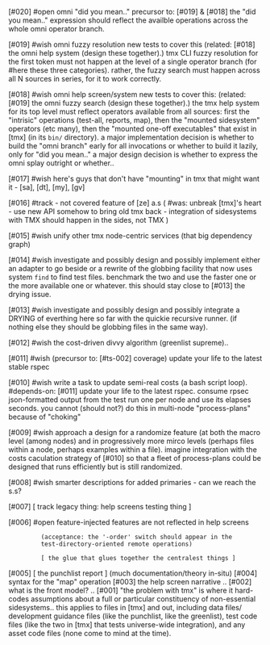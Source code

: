 [#020] #open omni "did you mean.."
             precursor to: [#019] & [#018]
             the "did you mean.." expression should reflect the availble
             operations across the whole omni operator branch.


[#019] #wish omni fuzzy resolution
             new tests to cover this
             (related: [#018] the omni help system (design these together).)
             tmx CLI fuzzy resolution for the first token must not happen
             at the level of a single operator branch (for #here these
             three categories). rather, the fuzzy search must happen across
             all N sources in series, for it to work correctly.


[#018] #wish omni help screen/system
             new tests to cover this:
             (related: [#019] the omni fuzzy search (design these together).)
             the tmx help system for its top level must reflect operators
             available from all sources: first the "intrisic" operations
             (test-all, reports, map), then the "mounted sidesystem"
             operators (etc many), then the "mounted one-off executables"
             that exist in [tmx] (in its `bin/` directory). a major implementation
             decision is whether to build the "omni branch" early for all
             invocations or whether to build it lazily, only for "did you mean.."
             a major design decision is whether to express the omni splay
             outright or whether..


[#017] #wish here's guys that don't have "mounting" in tmx that might want it -
             [sa], [dt], [my], [gv]


[#016]       #track - not covered feature of [ze] a.s
             ( #was: unbreak [tmx]'s heart - use new API somehow to bring
               old tmx back
                - integration of sidesystems with TMX should happen in the sides, not TMX )

[#015] #wish unify other tmx node-centric services (that big dependency graph)


[#014] #wish investigate and possibly design and possibly implement either
             an adapter to go beside or a rewrite of the globbing facility
             that now uses system `find` to find test files. benchmark the
             two and use the faster one or the more available one or whatever.
             this should stay close to [#013] the drying issue.


[#013] #wish investigate and possibly design and possibly integrate
             a DRYING of everthing here so far with the quickie recursive
             runner. (if nothing else they should be globbing files in the
             same way).


[#012] #wish the cost-driven divvy algorithm (greenlist supreme)..


[#011] #wish (precursor to: [#ts-002] coverage)
             update your life to the latest stable rspec


[#010] #wish write a task to update semi-real costs (a bash script loop).
             #depends-on: [#011] update your life to the latest rspec.
             consume rpsec json-formatted output from the test run one
             per node and use its elapses seconds. you cannot (should not?)
             do this in multi-node "process-plans" because of "choking"


[#009] #wish approach a design for a randomize feature (at both the macro
             level (among nodes) and in progressively more mirco levels
             (perhaps files within a node, perhaps examples within a file).
             imagine integration with the costs caculation strategy of [#010]
             so that a fleet of process-plans could be designed that runs
             efficiently but is still randomized.


[#008] #wish smarter descriptions for added primaries - can we reach the s.s?

[#007]       [ track legacy thing: help screens testing thing ]

[#006] #open feature-injected features are not reflected in help screens

             (acceptance: the '-order' switch should appear in the
             test-directory-oriented remote operations)

             [ the glue that glues together the centralest things ]
[#005]       [ the punchlist report ]  (much documentation/theory in-situ)
[#004]       syntax for the "map" operation
[#003]       the help screen narrative ..
[#002]       what is the front model? ..
[#001]       "the problem with tmx" is where it hard-codes assumptions about
             a full or particular constituency of non-essential sidesystems..
             this applies to files in [tmx] and out, including data files/
             development guidance files (like the punchlist, like the
             greenlist), test code files (like the two in [tmx] that tests
             universe-wide integration), and any asset code files (none
             come to mind at the time).
